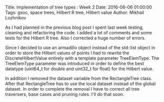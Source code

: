 Title: Implementation of tree types : Week 2
Date: 2016-06-06 01:00:00
Tags: gsoc, space trees, Hilbert R tree, Hilbert value
Author: Mikhail Lozhnikov

As I had planned in the previous blog post I spent last week testing, cleaning and refactoring the code. I added a lot of comments and some tests for the Hilbert R tree. Also I corrected a huge number of errors.

Since I decided to use an armadillo object instead of the std::list object in order to store the Hilbert values of points I had to rewrite the DiscreteHilbertValue entirely with a template parameter TreeElemType. The TreeElemType parameter was introduced in order to define the best datatype (uint64_t for double and uint32_t for float) for the Hilbert value.

In addition I removed the dataset variable from the RectangleTree class. After that RectangleTree has to use the local dataset instead of the global dataset. In order to complete the removal I have to correct all tree traversers, base cases and pruning rules. I'll do that soon.


